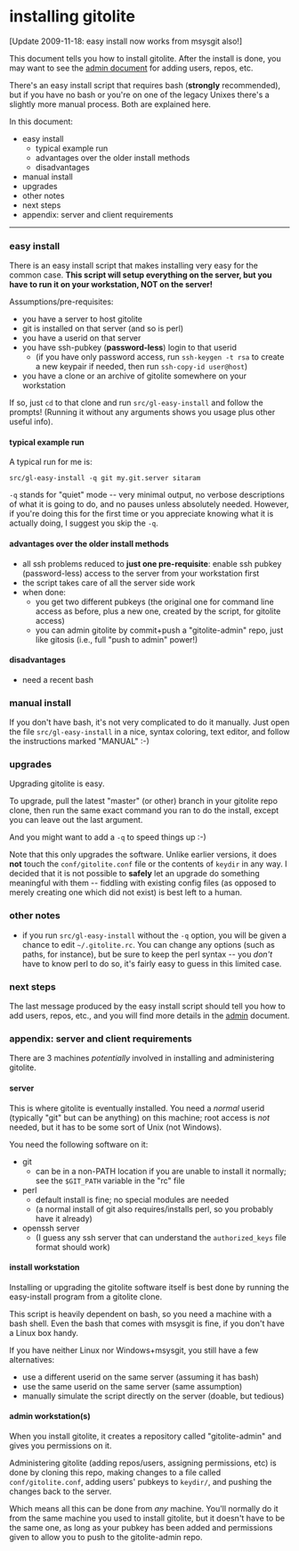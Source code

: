 # installing gitolite

[Update 2009-11-18: easy install now works from msysgit also!]

This document tells you how to install gitolite.  After the install is done,
you may want to see the [admin document][admin] for adding users, repos, etc.

[admin]: http://github.com/sitaramc/gitolite/blob/pu/doc/2-admin.mkd

There's an easy install script that requires bash (**strongly** recommended),
but if you have no bash or you're on one of the legacy Unixes there's a
slightly more manual process.  Both are explained here.

In this document:

  * easy install
      * typical example run
      * advantages over the older install methods
      * disadvantages
  * manual install
  * upgrades
  * other notes
  * next steps
  * appendix: server and client requirements

----

### easy install

There is an easy install script that makes installing very easy for the common
case.  **This script will setup everything on the server, but you have to run
it on your workstation, NOT on the server!**

Assumptions/pre-requisites:

  * you have a server to host gitolite
  * git is installed on that server (and so is perl)
  * you have a userid on that server
  * you have ssh-pubkey (**password-less**) login to that userid
      * (if you have only password access, run `ssh-keygen -t rsa` to create a
        new keypair if needed, then run `ssh-copy-id user@host`)
  * you have a clone or an archive of gitolite somewhere on your workstation

If so, just `cd` to that clone and run `src/gl-easy-install` and follow the
prompts!  (Running it without any arguments shows you usage plus other useful
info).

#### typical example run

A typical run for me is:

    src/gl-easy-install -q git my.git.server sitaram

`-q` stands for "quiet" mode -- very minimal output, no verbose descriptions
of what it is going to do, and no pauses unless absolutely needed.  However,
if you're doing this for the first time or you appreciate knowing what it is
actually doing, I suggest you skip the `-q`.

#### advantages over the older install methods

  * all ssh problems reduced to **just one pre-requisite**: enable ssh pubkey
    (password-less) access to the server from your workstation first
  * the script takes care of all the server side work
  * when done:
      * you get two different pubkeys (the original one for command line
        access as before, plus a new one, created by the script, for gitolite
        access)
      * you can admin gitolite by commit+push a "gitolite-admin" repo, just
        like gitosis (i.e., full "push to admin" power!)

#### disadvantages

  * need a recent bash

### manual install

If you don't have bash, it's not very complicated to do it manually.  Just
open the file `src/gl-easy-install` in a nice, syntax coloring, text
editor, and follow the instructions marked "MANUAL" :-)

### upgrades

Upgrading gitolite is easy.

To upgrade, pull the latest "master" (or other) branch in your gitolite repo
clone, then run the same exact command you ran to do the install, except you
can leave out the last argument.

And you might want to add a `-q` to speed things up :-)

Note that this only upgrades the software.  Unlike earlier versions, it does
**not** touch the `conf/gitolite.conf` file or the contents of `keydir` in any
way.  I decided that it is not possible to **safely** let an upgrade do
something meaningful with them -- fiddling with existing config files (as
opposed to merely creating one which did not exist) is best left to a human.

### other notes

  * if you run `src/gl-easy-install` without the `-q` option, you will be
    given a chance to edit `~/.gitolite.rc`.  You can change any options (such
    as paths, for instance), but be sure to keep the perl syntax -- you
    *don't* have to know perl to do so, it's fairly easy to guess in this
    limited case.

### next steps

The last message produced by the easy install script should tell you how to
add users, repos, etc., and you will find more details in the [admin][admin]
document.

<a name="server_reqs"></a>

### appendix: server and client requirements

There are 3 machines *potentially* involved in installing and administering
gitolite.

#### server

This is where gitolite is eventually installed.  You need a *normal* userid
(typically "git" but can be anything) on this machine; root access is *not*
needed, but it has to be some sort of Unix (not Windows).

You need the following software on it:

  * git
      * can be in a non-PATH location if you are unable to install it
        normally; see the `$GIT_PATH` variable in the "rc" file
  * perl
      * default install is fine; no special modules are needed
      * (a normal install of git also requires/installs perl, so you probably
        have it already)
  * openssh server
      * (I guess any ssh server that can understand the `authorized_keys` file
        format should work)

#### install workstation

Installing or upgrading the gitolite software itself is best done by running
the easy-install program from a gitolite clone.

This script is heavily dependent on bash, so you need a machine with a bash
shell.  Even the bash that comes with msysgit is fine, if you don't have a
Linux box handy.

If you have neither Linux nor Windows+msysgit, you still have a few
alternatives:

  * use a different userid on the same server (assuming it has bash)
  * use the same userid on the same server (same assumption)
  * manually simulate the script directly on the server (doable, but tedious)

#### admin workstation(s)

When you install gitolite, it creates a repository called "gitolite-admin" and
gives you permissions on it.

Administering gitolite (adding repos/users, assigning permissions, etc) is
done by cloning this repo, making changes to a file called
`conf/gitolite.conf`, adding users' pubkeys to `keydir/`, and pushing the
changes back to the server.

Which means all this can be done from *any* machine.  You'll normally do it
from the same machine you used to install gitolite, but it doesn't have to be
the same one, as long as your pubkey has been added and permissions given to
allow you to push to the gitolite-admin repo.
